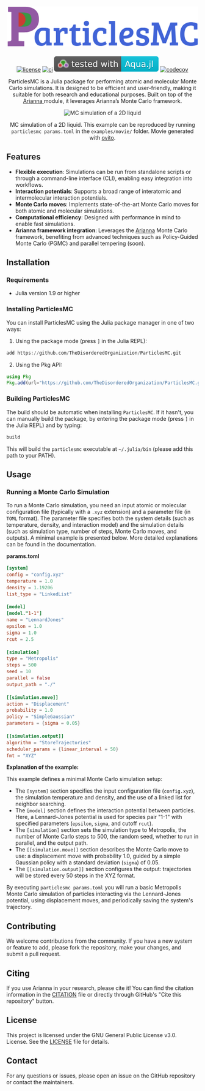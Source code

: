 <h1 align="center">
  <img src="particlesmc_logo.png" width="500"/>
</h1>

<div align="center">

  [![license](https://img.shields.io/badge/license-GPL%203.0-red.svg)](https://github.com/TheDisorderedOrganization/ParticlesMC/blob/main/LICENSE)
  [![ci](https://github.com/TheDisorderedOrganization/ParticlesMC/actions/workflows/ci.yml/badge.svg)](https://github.com/TheDisorderedOrganization/ParticlesMC/actions/workflows/ci.yml)
  [![Aqua QA](https://raw.githubusercontent.com/JuliaTesting/Aqua.jl/master/badge.svg)](https://github.com/JuliaTesting/Aqua.jl)
  [![codecov](https://codecov.io/gh/TheDisorderedOrganization/ParticlesMC/graph/badge.svg?token=URGL1HJOOI)](https://codecov.io/gh/TheDisorderedOrganization/ParticlesMC)

</div>

<p align="center">
ParticlesMC is a Julia package for performing atomic and molecular Monte Carlo simulations. It is designed to be efficient and user-friendly, making it suitable for both research and educational purposes. Built on top of the <a href="https://github.com/TheDisorderedOrganization/Arianna.jl"> Arianna </a> module, it leverages Arianna’s Monte Carlo framework.
</p>

<p align="center">
  <img src="https://github.com/TheDisorderedOrganization/ParticlesMC/blob/main/examples/movie/movie.gif" alt="MC simulation of a 2D liquid" width="400">
</p>

<p align="center">
  MC simulation of a 2D liquid. This example can be reproduced by running <code>particlesmc params.toml</code> in the <code>examples/movie/</code> folder. Movie generated with <a href="https://www.ovito.org/"> ovito</a>.
</p>

## Features

- **Flexible execution**: Simulations can be run from standalone scripts or through a command-line interface (CLI), enabling easy integration into workflows.
- **Interaction potentials**: Supports a broad range of interatomic and intermolecular interaction potentials.
- **Monte Carlo moves**: Implements state-of-the-art Monte Carlo moves for both atomic and molecular simulations.
- **Computational efficiency**: Designed with performance in mind to enable fast simulations.
- **Arianna framework integration**: Leverages the [Arianna](https://github.com/TheDisorderedOrganization/Arianna.jl) Monte Carlo framework, benefiting from advanced techniques such as Policy-Guided Monte Carlo (PGMC) and parallel tempering (soon).


## Installation

### Requirements
- Julia version 1.9 or higher

### Installing ParticlesMC
You can install ParticlesMC using the Julia package manager in one of two ways:

1. Using the package mode (press `]` in the Julia REPL):
```julia
add https://github.com/TheDisorderedOrganization/ParticlesMC.git
```

2. Using the Pkg API:
```julia
using Pkg
Pkg.add(url="https://github.com/TheDisorderedOrganization/ParticlesMC.git")
```

### Building ParticlesMC

The build should be automatic when installing `ParticlesMC`. If it hasn't, you can manually build the package, by entering the package mode (press `]` in the Julia REPL) and by typing:

```julia
build
```
This will build the `particlesmc` executable at `~/.julia/bin` (please add this path to your PATH).

## Usage

### Running a Monte Carlo Simulation

To run a Monte Carlo simulation, you need an input atomic or molecular configuration file (typically with a `.xyz` extension) and a parameter file (in `TOML` format). The parameter file specifies both the system details (such as temperature, density, and interaction model) and the simulation details (such as simulation type, number of steps, Monte Carlo moves, and outputs). A minimal example is presented below. More detailed explanations can be found in the documentation.

**params.toml**
```toml
[system]
config = "config.xyz"
temperature = 1.0
density = 1.19206
list_type = "LinkedList"

[model]
[model."1-1"]
name = "LennardJones"
epsilon = 1.0
sigma = 1.0
rcut = 2.5

[simulation]
type = "Metropolis"
steps = 500   
seed = 10
parallel = false
output_path = "./"

[[simulation.move]]
action = "Displacement"
probability = 1.0
policy = "SimpleGaussian"
parameters = {sigma = 0.05}

[[simulation.output]]
algorithm = "StoreTrajectories"
scheduler_params = {linear_interval = 50}
fmt = "XYZ"
```

**Explanation of the example:**

This example defines a minimal Monte Carlo simulation setup:

- The `[system]` section specifies the input configuration file (`config.xyz`), the simulation temperature and density, and the use of a linked list for neighbor searching.
- The `[model]` section defines the interaction potential between particles. Here, a Lennard-Jones potential is used for species pair "1-1" with specified parameters (`epsilon`, `sigma`, and cutoff `rcut`).
- The `[simulation]` section sets the simulation type to Metropolis, the number of Monte Carlo steps to 500, the random seed, whether to run in parallel, and the output path.
- The `[[simulation.move]]` section describes the Monte Carlo move to use: a displacement move with probability 1.0, guided by a simple Gaussian policy with a standard deviation (`sigma`) of 0.05.
- The `[[simulation.output]]` section configures the output: trajectories will be stored every 50 steps in the XYZ format.

By executing `particlesmc params.toml` you will run a basic Metropolis Monte Carlo simulation of particles interacting via the Lennard-Jones potential, using displacement moves, and periodically saving the system's trajectory.

## Contributing

We welcome contributions from the community. If you have a new system or feature to add, please fork the repository, make your changes, and submit a pull request.

## Citing

If you use Arianna in your research, please cite it! You can find the citation information in the [CITATION](https://github.com/TheDisorderedOrganization/ParticlesMC/blob/main/CITATION.bib) file or directly through GitHub's "Cite this repository" button.

## License

This project is licensed under the GNU General Public License v3.0.  License. See the [LICENSE](https://github.com/TheDisorderedOrganization/ParticlesMC/blob/main/LICENSE) file for details.

## Contact

For any questions or issues, please open an issue on the GitHub repository or contact the maintainers.
